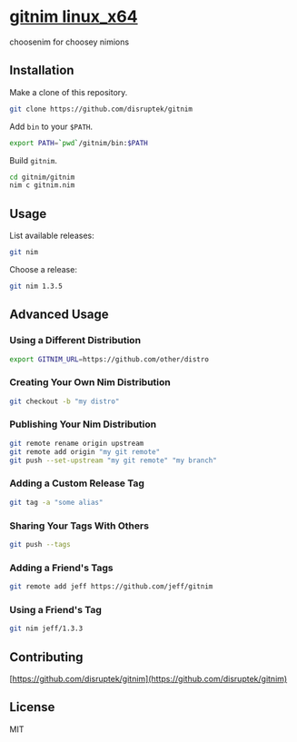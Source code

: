 # [gitnim linux_x64](https://gitnim.com/)
choosenim for choosey nimions

## Installation

Make a clone of this repository.

```bash
git clone https://github.com/disruptek/gitnim
```

Add `bin` to your `$PATH`.

```bash
export PATH=`pwd`/gitnim/bin:$PATH
```

Build `gitnim`.

```bash
cd gitnim/gitnim
nim c gitnim.nim
```

## Usage

List available releases:

```bash
git nim
```

Choose a release:

```bash
git nim 1.3.5
```

## Advanced Usage

### Using a Different Distribution
```bash
export GITNIM_URL=https://github.com/other/distro
```

### Creating Your Own Nim Distribution
```bash
git checkout -b "my distro"
```

### Publishing Your Nim Distribution
```bash
git remote rename origin upstream
git remote add origin "my git remote"
git push --set-upstream "my git remote" "my branch"
```

### Adding a Custom Release Tag
```bash
git tag -a "some alias"
```

### Sharing Your Tags With Others
```bash
git push --tags
```

### Adding a Friend's Tags
```bash
git remote add jeff https://github.com/jeff/gitnim
```

### Using a Friend's Tag
```bash
git nim jeff/1.3.3
```

## Contributing

[https://github.com/disruptek/gitnim](https://github.com/disruptek/gitnim)

## License
MIT
